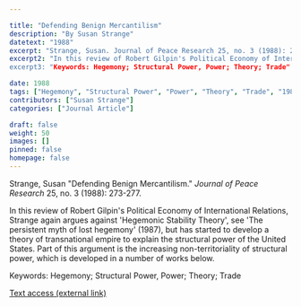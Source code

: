 ```yaml
---

title: "Defending Benign Mercantilism"
description: "By Susan Strange"
datetext: "1988"
excerpt: "Strange, Susan. Journal of Peace Research 25, no. 3 (1988): 273-277."
excerpt2: "In this review of Robert Gilpin's Political Economy of International Relations, Strange again argues against 'Hegemonic Stability Theory', see 'The persistent myth of lost hegemony' (1987), but has started to develop a theory of transnational empire to explain the structural power of the United States. Part of this argument is the increasing non-territoriality of structural power, which is developed in a number of works below.
excerpt3: "Keywords: Hegemony; Structural Power, Power; Theory; Trade"

date: 1988
tags: ["Hegemony", "Structural Power", "Power", "Theory", "Trade", "1980's"]
contributors: ["Susan Strange"]
categories: ["Journal Article"]

draft: false
weight: 50
images: []
pinned: false
homepage: false
---
```


Strange, Susan "Defending Benign Mercantilism." *Journal of Peace Research* 25, no. 3 (1988): 273-277.

In this review of Robert Gilpin's Political Economy of International Relations, Strange again argues against 'Hegemonic Stability Theory', see 'The persistent myth of lost hegemony' (1987), but has started to develop a theory of transnational empire to explain the structural power of the United States. Part of this argument is the increasing non-territoriality of structural power, which is developed in a number of works below.

Keywords: Hegemony; Structural Power, Power; Theory; Trade

[Text access (external link)](https://doi.org/10.1177/002234338802500307)
